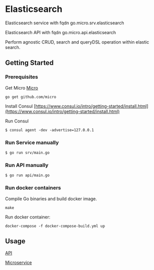 # Elasticsearch

Elasticsearch service with fqdn go.micro.srv.elasticsearch

Elasticsearch API with fqdn go.micro.api.elasticsearch


Perform agnostic CRUD, search and queryDSL operation within elastic search.

## Getting Started

### Prerequisites
Get Micro
[Micro](https://github.com/micro)
```
go get github.com/micro
```

Install Consul
[https://www.consul.io/intro/getting-started/install.html](https://www.consul.io/intro/getting-started/install.html)

Run Consul
```
$ consul agent -dev -advertise=127.0.0.1
```

### Run Service manually

```
$ go run srv/main.go
```

### Run API manually

```
$ go run api/main.go
```


### Run docker containers
Compile Go binaries and build docker image. 
```
make 
```

Run docker container:
```
docker-compose -f docker-compose-build.yml up
```


## Usage
[API](https://github.com/Rakanixu/elasticsearch/tree/master/api)

[Microservice](https://github.com/Rakanixu/elasticsearch/tree/master/srv)
